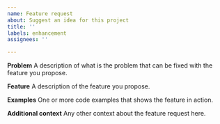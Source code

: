 ```yaml
---
name: Feature request
about: Suggest an idea for this project
title: ''
labels: enhancement
assignees: ''

---
```


**Problem**
A description of what is the problem that can be fixed with the feature you propose.

**Feature**
A description of the feature you propose.

**Examples**
One or more code examples that shows the feature in action.

**Additional context**
Any other context about the feature request here.